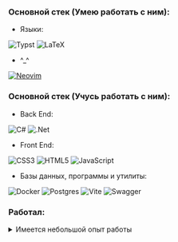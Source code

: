 ### Основной стек (Умею работать с ним):
- Языки:

![Typst](https://img.shields.io/badge/typst-%23239dad.svg?style=plastic&logo=typst&logoColor=white) ![LaTeX](https://img.shields.io/badge/latex-%23008080.svg?style=plastic&logo=latex&logoColor=white)
- ^\_^

[![Neovim](https://img.shields.io/badge/Neovim-57A143?logo=neovim&logoColor=fff)](#)

### Основной стек (Учусь работать с ним):

- Back End:

![C#](https://img.shields.io/badge/c%23-%23239120.svg?style=plastic&logo=csharp&logoColor=white) ![.Net](https://img.shields.io/badge/.NET-5C2D91?style=plastic&logo=.net&logoColor=white)

- Front End:

![CSS3](https://img.shields.io/badge/css3-%231572B6.svg?style=plastic&logo=css3&logoColor=white) ![HTML5](https://img.shields.io/badge/html5-%23E34F26.svg?style=plastic&logo=html5&logoColor=white) ![JavaScript](https://img.shields.io/badge/javascript-%23323330.svg?style=plastic&logo=javascript&logoColor=%23F7DF1E)

- Базы данных, программы и утилиты:

![Docker](https://img.shields.io/badge/docker-%230db7ed.svg?style=plastic&logo=docker&logoColor=white) ![Postgres](https://img.shields.io/badge/postgres-%23316192.svg?style=plastic&logo=postgresql&logoColor=white) ![Vite](https://img.shields.io/badge/vite-%23646CFF.svg?style=plastic&logo=vite&logoColor=white) ![Swagger](https://img.shields.io/badge/-Swagger-%23Clojure?style=plastic&logo=swagger&logoColor=white)

### Работал:
<details>
  <summary>Имеется небольшой опыт работы</summary>
- Языки:

![C++](https://img.shields.io/badge/c++-%2300599C.svg?style=plastic&logo=c%2B%2B&logoColor=white) ![Python](https://img.shields.io/badge/python-3670A0?style=plastic&logo=python&logoColor=ffdd54)

- Фреймворки и библиотеки:

![FastAPI](https://img.shields.io/badge/FastAPI-005571?style=plastic&logo=fastapi)

- Базы данных, программы и утилиты:

![CMake](https://img.shields.io/badge/CMake-%23008FBA.svg?style=plastic&logo=cmake&logoColor=white)

</details>
